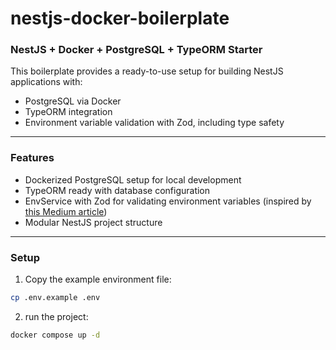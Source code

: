 # nestjs-docker-boilerplate

### NestJS + Docker + PostgreSQL + TypeORM Starter

This boilerplate provides a ready-to-use setup for building NestJS applications with:

- PostgreSQL via Docker
- TypeORM integration
- Environment variable validation with Zod, including type safety

---

### Features

- Dockerized PostgreSQL setup for local development
- TypeORM ready with database configuration
- EnvService with Zod for validating environment variables (inspired by [this Medium article](https://medium.com/nestjs-ninja/creating-a-configuration-module-like-a-specialist-with-zod-inside-nestjs-c61430de896b))
- Modular NestJS project structure

---

### Setup

1. Copy the example environment file:

```bash
cp .env.example .env
```

2. run the project:

```bash
docker compose up -d
``` 
